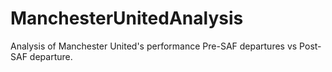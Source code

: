 # ManchesterUnitedAnalysis
Analysis of Manchester United's performance Pre-SAF departures vs Post-SAF departure.
